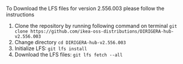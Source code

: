 To Download the LFS files for version 2.556.003 please follow the instructions

1. Clone the repository by running following command on terminal `git clone https://github.com/ikea-oss-distributions/DIRIGERA-hub-v2.556.003`
2. Change directory `cd DIRIGERA-hub-v2.556.003`
3. Initialize LFS: `git lfs install`
4. Download the LFS files: `git lfs fetch --all`
